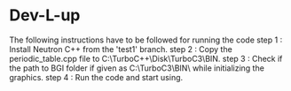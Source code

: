 # Dev-L-up
The following instructions have to be followed for running the code
step 1 : Install Neutron C++ from the 'test1' branch.
step 2 : Copy the periodic_table.cpp file to C:\\TurboC++\Disk\TurboC3\BIN\.
step 3 : Check if the path to BGI folder if given as C:\\TurboC3\BIN\ while initializing the graphics.
step 4 : Run the code and start using.
